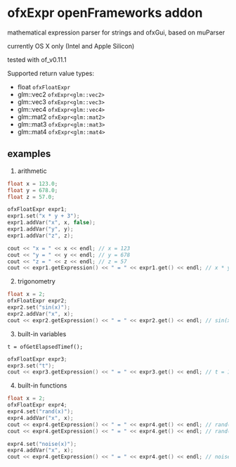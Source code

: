 # ofxExpr openFrameworks addon

mathematical expression parser for strings and ofxGui, based on muParser

currently OS X only (Intel and Apple Silicon)

tested with of_v0.11.1

Supported return value types:

- float `ofxFloatExpr`
- glm::vec2 `ofxExpr<glm::vec2>`
- glm::vec3 `ofxExpr<glm::vec3>`
- glm::vec4 `ofxExpr<glm::vec4>`
- glm::mat2 `ofxExpr<glm::mat2>`
- glm::mat3 `ofxExpr<glm::mat3>`
- glm::mat4 `ofxExpr<glm::mat4>`

## examples

1. arithmetic

```cpp
float x = 123.0;
float y = 678.0;
float z = 57.0;

ofxFloatExpr expr1;
expr1.set("x * y + 3");
expr1.addVar("x", x, false);
expr1.addVar("y", y);
expr1.addVar("z", z);

cout << "x = " << x << endl; // x = 123
cout << "y = " << y << endl; // y = 678
cout << "z = " << z << endl; // z = 57
cout << expr1.getExpression() << " = " << expr1.get() << endl; // x * y + 3 = 83397
```

2. trigonometry

```cpp
float x = 2;
ofxFloatExpr expr2;
expr2.set("sin(x)");
expr2.addVar("x", x);
cout << expr2.getExpression() << " = " << expr2.get() << endl; // sin(x) = 0.909297
```

3. built-in variables

`t = ofGetElapsedTimef();`

```cpp
ofxFloatExpr expr3;
expr3.set("t");
cout << expr3.getExpression() << " = " << expr3.get() << endl; // t = 1.2177
```

4. built-in functions

```cpp
float x = 2;
ofxFloatExpr expr4;
expr4.set("rand(x)");
expr4.addVar("x", x);
cout << expr4.getExpression() << " = " << expr4.get() << endl; // rand(x) = 0.37822
cout << expr4.getExpression() << " = " << expr4.get() << endl; // rand(x) = 0.736426

expr4.set("noise(x)");
expr4.addVar("x", x);
cout << expr4.getExpression() << " = " << expr4.get() << endl; // noise(x) = 0.5
```
